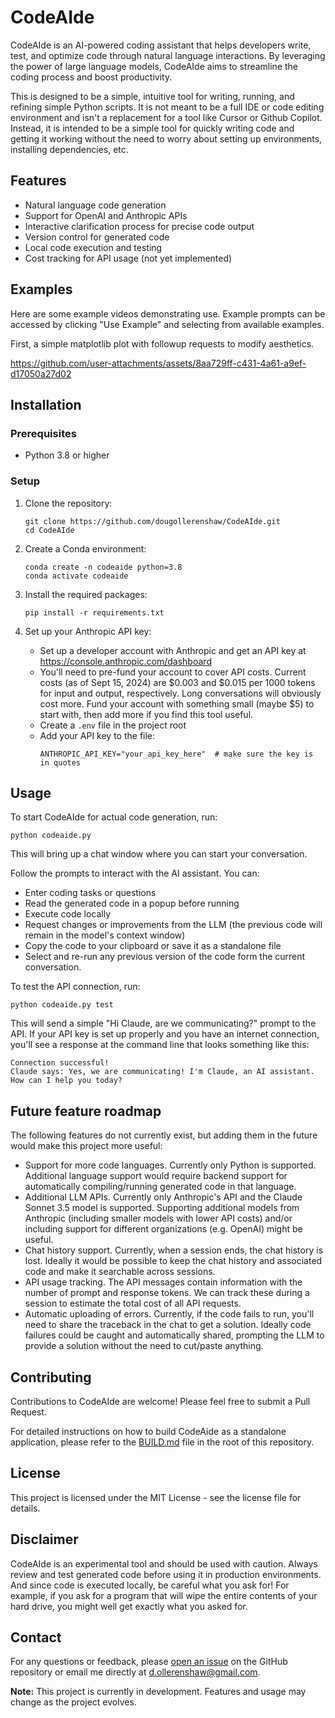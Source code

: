 # CodeAIde

CodeAIde is an AI-powered coding assistant that helps developers write, test, and optimize code through natural language interactions. By leveraging the power of large language models, CodeAIde aims to streamline the coding process and boost productivity.

This is designed to be a simple, intuitive tool for writing, running, and refining simple Python scripts. It is not meant to be a full IDE or code editing environment and isn't a replacement for a tool like Cursor or Github Copilot. Instead, it is intended to be a simple tool for quickly writing code and getting it working without the need to worry about setting up environments, installing dependencies, etc.

## Features

- Natural language code generation
- Support for OpenAI and Anthropic APIs
- Interactive clarification process for precise code output
- Version control for generated code
- Local code execution and testing
- Cost tracking for API usage (not yet implemented)

## Examples

Here are some example videos demonstrating use. Example prompts can be accessed by clicking "Use Example" and selecting from available examples.

First, a simple matplotlib plot with followup requests to modify aesthetics.  

https://github.com/user-attachments/assets/8aa729ff-c431-4a61-a9ef-d17050a27d02

## Installation

### Prerequisites

- Python 3.8 or higher

### Setup

1. Clone the repository:
   ```
   git clone https://github.com/dougollerenshaw/CodeAIde.git
   cd CodeAIde
   ```

2. Create a Conda environment:
   ```
   conda create -n codeaide python=3.8
   conda activate codeaide
   ```

3. Install the required packages:
   ```
   pip install -r requirements.txt
   ```

4. Set up your Anthropic API key:
   - Set up a developer account with Anthropic and get an API key at https://console.anthropic.com/dashboard
   - You'll need to pre-fund your account to cover API costs. Current costs (as of Sept 15, 2024) are $0.003 and $0.015 per 1000 tokens for input and output, respectively. Long conversations will obviously cost more. Fund your account with something small (maybe $5) to start with, then add more if you find this tool useful.
   - Create a `.env` file in the project root
   - Add your API key to the file:
     ```
     ANTHROPIC_API_KEY="your_api_key_here"  # make sure the key is in quotes
     ```

## Usage

To start CodeAIde for actual code generation, run:

```
python codeaide.py
```
This will bring up a chat window where you can start your conversation.

Follow the prompts to interact with the AI assistant. You can:
- Enter coding tasks or questions
- Read the generated code in a popup before running
- Execute code locally
- Request changes or improvements from the LLM (the previous code will remain in the model's context window)
- Copy the code to your clipboard or save it as a standalone file
- Select and re-run any previous version of the code form the current conversation.


To test the API connection, run:

```
python codeaide.py test
```
This will send a simple "Hi Claude, are we communicating?" prompt to the API. If your API key is set up properly and you have an internet connection, you'll see a response at the command line that looks something like this:
```
Connection successful!
Claude says: Yes, we are communicating! I'm Claude, an AI assistant. How can I help you today?
```

## Future feature roadmap

The following features do not currently exist, but adding them in the future would make this project more useful:

* Support for more code languages. Currently only Python is supported. Additional language support would require backend support for automatically compiling/running generated code in that language.
* Additional LLM APIs. Currently only Anthropic's API and the Claude Sonnet 3.5 model is supported. Supporting additional models from Anthropic (including smaller models with lower API costs) and/or including support for different organizations (e.g. OpenAI) might be useful.
* Chat history support. Currently, when a session ends, the chat history is lost. Ideally it would be possible to keep the chat history and associated code and make it searchable across sessions.
* API usage tracking. The API messages contain information with the number of prompt and response tokens. We can track these during a session to estimate the total cost of all API requests.
* Automatic uploading of errors. Currently, if the code fails to run, you'll need to share the traceback in the chat to get a solution. Ideally code failures could be caught and automatically shared, prompting the LLM to provide a solution without the need to cut/paste anything.

## Contributing

Contributions to CodeAIde are welcome! Please feel free to submit a Pull Request.

For detailed instructions on how to build CodeAide as a standalone application, please refer to the [BUILD.md](BUILD.md) file in the root of this repository.

## License

This project is licensed under the MIT License - see the license file for details.

## Disclaimer

CodeAIde is an experimental tool and should be used with caution. Always review and test generated code before using it in production environments. And since code is executed locally, be careful what you ask for! For example, if you ask for a program that will wipe the entire contents of your hard drive, you might well get exactly what you asked for.

## Contact

For any questions or feedback, please [open an issue](https://github.com/dougollerenshaw/CodeAIde/issues) on the GitHub repository or email me directly at [d.ollerenshaw@gmail.com](mailto:d.ollerenshaw@gmail.com).


**Note:** This project is currently in development. Features and usage may change as the project evolves.
